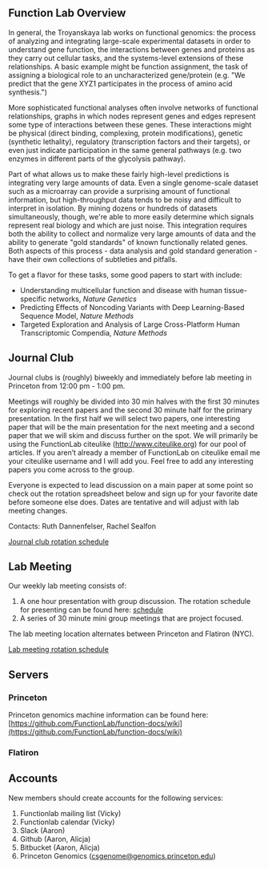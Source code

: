 

## Function Lab Overview
In general, the Troyanskaya lab works on functional genomics: the process of analyzing and integrating large-scale experimental datasets in order to understand gene function, the interactions between genes and proteins as they carry out cellular tasks, and the systems-level extensions of these relationships. A basic example might be function assignment, the task of assigning a biological role to an uncharacterized gene/protein (e.g. "We predict that the gene XYZ1 participates in the process of amino acid synthesis.")

More sophisticated functional analyses often involve networks of functional relationships, graphs in which nodes represent genes and edges represent some type of interactions between these genes. These interactions might be physical (direct binding, complexing, protein modifications), genetic (synthetic lethality), regulatory (transcription factors and their targets), or even just indicate participation in the same general pathways (e.g. two enzymes in different parts of the glycolysis pathway).

Part of what allows us to make these fairly high-level predictions is integrating very large amounts of data. Even a single genome-scale dataset such as a microarray can provide a surprising amount of functional information, but high-throughput data tends to be noisy and difficult to interpret in isolation. By mining dozens or hundreds of datasets simultaneously, though, we're able to more easily determine which signals represent real biology and which are just noise. This integration requires both the ability to collect and normalize very large amounts of data and the ability to generate "gold standards" of known functionally related genes. Both aspects of this process - data analysis and gold standard generation - have their own collections of subtleties and pitfalls.

To get a flavor for these tasks, some good papers to start with include:

* Understanding multicellular function and disease with human tissue-specific networks, *Nature Genetics*
* Predicting Effects of Noncoding Variants with Deep Learning-Based Sequence Model, *Nature Methods*
* Targeted Exploration and Analysis of Large Cross-Platform Human Transcriptomic Compendia, *Nature Methods*

## Journal Club
Journal clubs is (roughly) biweekly and immediately before lab meeting in Princeton from 12:00 pm - 1:00 pm. 

Meetings will roughly be divided into 30 min halves with the first 30 minutes for exploring recent papers and the second 30 minute half for the primary presentation. In the first half we will select two papers, one interesting paper that will be the main presentation for the next meeting and a second paper that we will skim and discuss further on the spot. We will primarily be using the FunctionLab citeulike (http://www.citeulike.org) for our pool of articles. If you aren’t already a member of FunctionLab on citeulike email me your citeulike username and I will add you. Feel free to add any interesting papers you come across to the group. 

Everyone is expected to lead discussion on a main paper at some point so check out the rotation spreadsheet below and sign up for your favorite date before someone else does. Dates are tentative and will adjust with lab meeting changes. 

Contacts: Ruth Dannenfelser, Rachel Sealfon

[Journal club rotation schedule](https://docs.google.com/spreadsheets/d/1Iq1I6GNif0YbaxLUM1r3cP0vg566IuAyvJzkyiX2mxo/edit?usp=sharing) 

## Lab Meeting

Our weekly lab meeting consists of:
  1. A one hour presentation with group discussion. The rotation schedule for presenting can be found here: [schedule](https://docs.google.com/spreadsheets/d/1tjncbvn_cLsRXSXChTtOuwqSCGUjRJ9g8d6ufPDP4k0/edit#gid=0)
  2. A series of 30 minute mini group meetings that are project focused. 
 
The lab meeting location alternates between Princeton and Flatiron (NYC).

[Lab meeting rotation schedule](https://docs.google.com/spreadsheets/d/1tjncbvn_cLsRXSXChTtOuwqSCGUjRJ9g8d6ufPDP4k0/edit#gid=0)

## Servers

### Princeton
Princeton genomics machine information can be found here: [https://github.com/FunctionLab/function-docs/wiki](https://github.com/FunctionLab/function-docs/wiki)

### Flatiron

## Accounts

New members should create accounts for the following services:

1. Functionlab mailing list (Vicky)
2. Functionlab calendar (Vicky)
3. Slack (Aaron)
4. Github (Aaron, Alicja)
5. Bitbucket (Aaron, Alicja)
6. Princeton Genomics (csgenome@genomics.princeton.edu)

